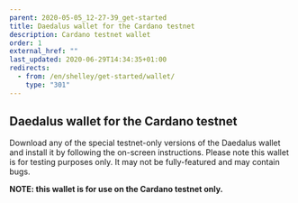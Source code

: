 ```yaml
---
parent: 2020-05-05_12-27-39_get-started
title: Daedalus wallet for the Cardano testnet
description: Cardano testnet wallet
order: 1
external_href: ""
last_updated: 2020-06-29T14:34:35+01:00
redirects:
  - from: /en/shelley/get-started/wallet/
    type: "301"
---
```

## Daedalus wallet for the Cardano testnet

Download any of the special testnet-only versions of the Daedalus wallet and install it by following the on-screen instructions. Please note this wallet is for testing purposes only. It may not be fully-featured and may contain bugs.

__NOTE: this wallet is for use on the Cardano testnet only.__

<!-- include components/ByronDaedalusDownloaders -->
